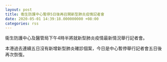 ```yaml
---
layout: post
title: 衞生防護中心暫停5日後再召開新型肺炎疫情記者會
date: 2020-05-01 14:39:18.000000000 +08:00
categories: rss
---
```


衞生防護中心及醫管局下午4時半將就新型肺炎疫情最新情況舉行記者會。

本港過去連續五日沒有新增新型肺炎確診個案，今日是中心暫停舉行記者會五日後再次恢復。
